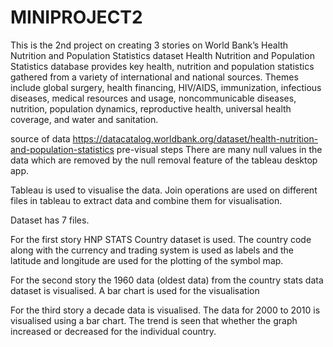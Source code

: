 # MINIPROJECT2
This is the 2nd project on creating 3 stories on World Bank’s  Health  Nutrition  and  Population  Statistics dataset 
Health Nutrition and Population Statistics database provides key health, nutrition and population statistics gathered from a variety of international and national sources. Themes include global surgery, health financing, HIV/AIDS, immunization, infectious diseases, medical resources and usage, noncommunicable diseases, nutrition, population dynamics, reproductive health, universal health coverage, and water and sanitation.

source of data https://datacatalog.worldbank.org/dataset/health-nutrition-and-population-statistics
 pre-visual steps There are many null values in the data which are removed by the null removal feature of the tableau desktop app.
 
 Tableau is used to visualise the data.
 Join operations are used on different files in tableau to extract data and combine them for visualisation.
 
 Dataset has 7 files.
 
 For the first story HNP STATS Country dataset is used. The country code along with the currency and trading system is used as labels and the latitude and longitude are used for the plotting of the symbol map.
 
 For the second story the 1960 data (oldest data) from the country stats data dataset is visualised. A bar chart is used for the visualisation
 
 For the third story a decade data is visualised. The data for 2000 to 2010 is visualised using a bar chart. The trend is seen that whether the graph increased or decreased for the individual country.

